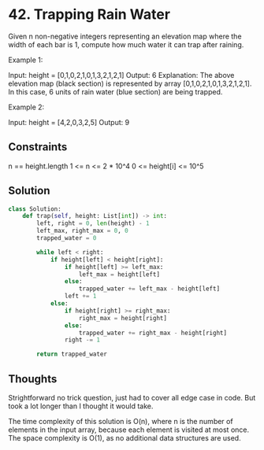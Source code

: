 # 42. Trapping Rain Water

Given n non-negative integers representing an elevation map where the width of each bar is 1, compute how much water it can trap after raining.

Example 1:

Input: height = [0,1,0,2,1,0,1,3,2,1,2,1]
Output: 6
Explanation: The above elevation map (black section) is represented by array [0,1,0,2,1,0,1,3,2,1,2,1]. In this case, 6 units of rain water (blue section) are being trapped.

Example 2:

Input: height = [4,2,0,3,2,5]
Output: 9

## Constraints

n == height.length
1 <= n <= 2 * 10^4
0 <= height[i] <= 10^5

## Solution

```python
class Solution:
    def trap(self, height: List[int]) -> int:
        left, right = 0, len(height) - 1
        left_max, right_max = 0, 0
        trapped_water = 0

        while left < right:
            if height[left] < height[right]:
                if height[left] >= left_max:
                    left_max = height[left]
                else:
                    trapped_water += left_max - height[left]
                left += 1
            else:
                if height[right] >= right_max:
                    right_max = height[right]
                else:
                    trapped_water += right_max - height[right]
                right -= 1

        return trapped_water

```

## Thoughts

Strightforward no trick question, just had to cover all edge case in code. But took a lot longer than I thought it would take.

The time complexity of this solution is O(n), where n is the number of elements in the input array, because each element is visited at most once. The space complexity is O(1), as no additional data structures are used.
